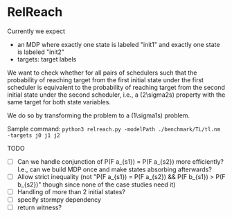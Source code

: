 # RelReach

Currently we expect
- an MDP where exactly one state is labeled "init1" and exactly one state is labeled "init2"
- targets: target labels

We want to check whether for all pairs of schedulers such that the probability of reaching target from the first initial state under the first scheduler is equivalent to the probability of reaching target from the second initial state under the second scheduler, i.e., a (2\sigma2s) property with the same target for both state variables.

We do so by transforming the problem to a (1\sigma1s) problem.

Sample command: ```python3 relreach.py -modelPath ./benchmark/TL/tl.nm -targets j0 j1 j2```


TODO
- [ ] Can we handle conjunction of P(F a_{s1}) = P(F a_{s2}) more efficiently? I.e., can we build MDP once and make states absorbing afterwards?
- [ ] Allow strict inequality (not "P(F a_{s1}) = P(F a_{s2}) && P(F b_{s1}) > P(F b_{s2})" though since none of the case studies need it)
- [ ] Handling of more than 2 initial states?
- [ ] specify stormpy dependency
- [ ] return witness?
